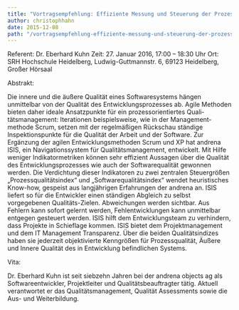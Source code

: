 ```yaml
---
title: "Vortragsempfehlung: Effiziente Messung und Steuerung der Prozess- und Softwarequalität"
author: christophhahn
date: 2015-12-08
path: "/vortragsempfehlung-effiziente-messung-und-steuerung-der-prozess-und-softwarequalitaet"
---
```


Referent: Dr. Eberhard Kuhn Zeit: 27. Januar 2016, 17:00 – 18:30 Uhr Ort: SRH Hochschule Heidelberg, Ludwig-Guttmannstr. 6, 69123 Heidelberg, Großer Hörsaal

Abstrakt:

Die innere und die äußere Qualität eines Softwaresystems hängen unmittelbar von der Qualität des Entwicklungsprozesses ab. Agile Methoden bieten daher ideale Ansatzpunkte für ein prozessorientiertes Quali­tätsmanagement: Iterationen beispielsweise, wie in der Management­methode Scrum, setzen mit der regel­mäßigen Rückschau ständige Inspektions­punkte für die Qualität der Arbeit und der Software. Zur Ergänzung der agilen Entwicklungsmethoden Scrum und XP hat andrena ISIS, ein Navigationssystem für Qualitätsmanagement, entwickelt. Mit Hilfe weniger Indikatormetriken können sehr effizient Aussagen über die Qualität des Entwicklungsprozesses wie auch der Softwarequalität gewonnen werden. Die Verdichtung dieser Indikatoren zu zwei zentralen Steuergrößen „Prozessqualitätsindex“ und „Software­qualitätsindex“ wendet heuristisches Know-how, gespeist aus langjährigen Erfah­rungen der andrena an. ISIS liefert so für die Entwickler einen ständigen Abgleich zu selbst vorgegebenen Qualitäts-Zielen. Abweichungen werden sichtbar. Aus Fehlern kann sofort gelernt werden, Fehl­entwicklungen kann unmittelbar entgegen gesteuert werden. ISIS hilft dem Entwicklungsteam zu verhindern, dass Projekte in Schieflage kommen. ISIS bietet dem Projektmanagement und dem IT Management Transparenz. Über die beiden Qualitätsindizes haben sie jederzeit objektivierte Kenngrößen für Prozessqualität, Äußere und Innere Qualität des in Entwicklung befindlichen Systems.

Vita:

Dr. Eberhard Kuhn ist seit siebzehn Jahren bei der andrena objects ag als Softwareentwickler, Projektleiter und Qualitätsbeauftragter tätig. Aktuell verantwortet er das Qualitäts­management, Qualität Assessments sowie die Aus- und Weiterbildung.
